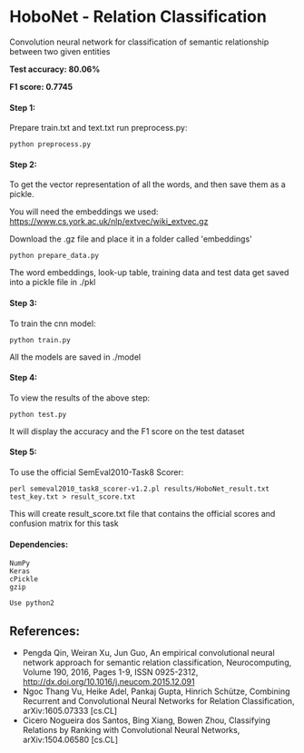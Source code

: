 # HoboNet - Relation Classification
Convolution neural network for classification of semantic relationship between two given entities

**Test accuracy: 80.06%**

**F1 score: 0.7745**

#### Step 1:
Prepare train.txt and text.txt run preprocess.py:
```
python preprocess.py
```

#### Step 2:
To get the vector representation of all the words, and then save them as a pickle.

You will need the embeddings we used: https://www.cs.york.ac.uk/nlp/extvec/wiki_extvec.gz

Download the .gz file and place it in a folder called 'embeddings'
```
python prepare_data.py
```
The word embeddings, look-up table, training data and test data get saved into a pickle file in ./pkl

#### Step 3:
To train the cnn model:
```
python train.py
```
All the models are saved in ./model

#### Step 4:
To view the results of the above step:
```
python test.py
```
It will display the accuracy and the F1 score on the test dataset

#### Step 5:
To use the official SemEval2010-Task8 Scorer:
```
perl semeval2010_task8_scorer-v1.2.pl results/HoboNet_result.txt test_key.txt > result_score.txt
```
This will create result_score.txt file that contains the official scores and confusion matrix for this task

#### Dependencies:
```
NumPy
Keras
cPickle
gzip

Use python2
```

## References: 

- Pengda Qin, Weiran Xu, Jun Guo, An empirical convolutional neural network approach for semantic relation classification, Neurocomputing, Volume 190, 2016, Pages 1-9, ISSN 0925-2312, http://dx.doi.org/10.1016/j.neucom.2015.12.091
- Ngoc Thang Vu, Heike Adel, Pankaj Gupta, Hinrich Schütze, Combining Recurrent and Convolutional Neural Networks for Relation Classification, arXiv:1605.07333 [cs.CL]
- Cicero Nogueira dos Santos, Bing Xiang, Bowen Zhou, Classifying Relations by Ranking with Convolutional Neural Networks,  	arXiv:1504.06580 [cs.CL]
